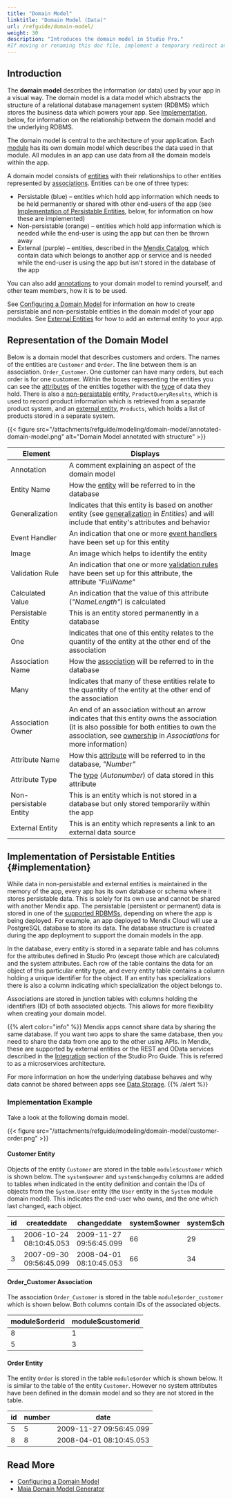 ```yaml
---
title: "Domain Model"
linktitle: "Domain Model (Data)"
url: /refguide/domain-model/
weight: 30
description: "Introduces the domain model in Studio Pro."
#If moving or renaming this doc file, implement a temporary redirect and let the respective team know they should update the URL in the product. See Mapping to Products for more details.
---
```


## Introduction

The **domain model** describes the information (or data) used by your app in a visual way. The domain model is a data model which abstracts the structure of a relational database management system (RDBMS) which stores the business data which powers your app. See [Implementation](#implementation), below, for information on the relationship between the domain model and the underlying RDBMS.

The domain model is central to the architecture of your application. Each [module](/refguide/modules/) has its own domain model which describes the data used in that module. All modules in an app can use data from all the domain models within the app.

A domain model consists of [entities](/refguide/entities/) with their relationships to other entities represented by [associations](/refguide/associations/). Entities can be one of three types:

* Persistable (blue) – entities which hold app information which needs to be held permanently or shared with other end-users of the app (see [Implementation of Persistable Entities](#implementation), below, for information on how these are implemented)
* Non-persistable (orange) – entities which hold app information which is needed while the end-user is using the app but can then be thrown away
* External (purple) – entities, described in the [Mendix Catalog](/catalog/), which contain data which belongs to another app or service and is needed while the end-user is using the app but isn't stored in the database of the app

You can also add [annotations](/refguide/annotations/) to your domain model to remind yourself, and other team members, how it is to be used.

See [Configuring a Domain Model](/refguide/configuring-a-domain-model/) for information on how to create persistable and non-persistable entities in the domain model of your app modules. See [External Entities](/refguide/external-entities/) for how to add an external entity to your app.

## Representation of the Domain Model

Below is a domain model that describes customers and orders. The names of the entities are `Customer` and `Order`. The line between them is an association. `Order_Customer`. One customer can have many orders, but each order is for one customer. Within the boxes representing the entities you can see the [attributes](/refguide/attributes/) of the entities together with the [type](/refguide/attributes/#type) of data they hold. There is also a [non-persistable](/refguide/persistability/) entity, `ProductQueryResults`, which is used to record product information which is retrieved from a separate product system, and an [external entity](/refguide/external-entities/), `Products`, which holds a list of products stored in a separate system.

{{< figure src="/attachments/refguide/modeling/domain-model/annotated-domain-model.png" alt="Domain Model annotated with structure" >}}

| Element | Displays |
| --- | --- |
| Annotation | A comment explaining an aspect of the domain model |
| Entity Name | How the [entity](/refguide/entities/) will be referred to in the database |
| Generalization | Indicates that this entity is based on another entity (see [generalization](/refguide/entities/#generalization) in *Entities*) and will include that entity's attributes and behavior |
| Event Handler | An indication that one or more [event handlers](/refguide/event-handlers/) have been set up for this entity |
| Image | An image which helps to identify the entity |
| Validation Rule | An indication that one or more [validation rules](/refguide/validation-rules/) have been set up for this attribute, the attribute *"FullName"* |
| Calculated Value | An indication that the value of this attribute (*"NameLength"*) is calculated |
| Persistable Entity | This is an entity stored permanently in a database |
| One | Indicates that one of this entity relates to the quantity of the entity at the other end of the association |
| Association Name | How the [association](/refguide/associations/) will be referred to in the database |
| Many | Indicates that many of these entities relate to the quantity of the entity at the other end of the association |
| Association Owner | An end of an association without an arrow indicates that this entity owns the association (it is also possible for both entities to own the association, see [ownership](/refguide/associations/#ownership) in *Associations* for more information) |
| Attribute Name | How this [attribute](/refguide/attributes/) will be referred to in the database, *"Number"* |
| Attribute Type | The [type](/refguide/attributes/#type) (*Autonumber*) of data stored in this attribute |
| Non-persistable Entity | This is an entity which is not stored in a database but only stored temporarily within the app |
| External Entity | This is an entity which represents a link to an external data source |

## Implementation of Persistable Entities {#implementation}

While data in non-persistable and external entities is maintained in the memory of the app, every app has its own database or schema where it stores persistable data. This is solely for its own use and cannot be shared with another Mendix app. The persistable (persistent or permanent) data is stored in one of the [supported RDBMSs](/refguide/system-requirements/#databases), depending on where the app is being deployed. For example, an app deployed to Mendix Cloud will use a PostgreSQL database to store its data. The database structure is created during the app deployment to support the domain models in the app.

In the database, every entity is stored in a separate table and has columns for the attributes defined in Studio Pro (except those which are calculated) and the system attributes. Each row of the table contains the data for an object of this particular entity type, and every entity table contains a column holding a unique identifier for the object. If an entity has specializations there is also a column indicating which specialization the object belongs to.

Associations are stored in junction tables with columns holding the identifiers (ID) of both associated objects. This allows for more flexibility when creating your domain model.

{{% alert color="info" %}}
Mendix apps cannot share data by sharing the same database. If you want two apps to share the same database, then you need to share the data from one app to the other using APIs. In Mendix, these are supported by external entities or the REST and OData services described in the [Integration](/refguide/integration/) section of the Studio Pro Guide. This is referred to as a microservices architecture.

For more information on how the underlying database behaves and why data cannot be shared between apps see [Data Storage](/refguide/data-storage/).
{{% /alert %}}

### Implementation Example

Take a look at the following domain model.

{{< figure src="/attachments/refguide/modeling/domain-model/customer-order.png" >}}

#### Customer Entity

Objects of the entity `Customer` are stored in the table `module$customer` which is shown below. The `system$owner` and `system$changedby` columns are added to tables when indicated in the entity definition and contain the IDs of objects from the `System.User` entity (the `User` entity in the `System` module domain model). This indicates the end-user who owns, and the one which last changed, each object.

| id | createddate | changeddate | system$owner | system$changedby | fullname |
| --- | --- | --- | --- | --- | --- |
| 1 | 2006-10-24 08:10:45.053 | 2009-11-27 09:56:45.099 | 66 | 29 | Steve Jobs |
| 3 | 2007-09-30 09:56:45.099 | 2008-04-01 08:10:45.053 | 66 | 34 | Bill Gates |

#### Order_Customer Association

The association `Order_Customer` is stored in the table `module$order_customer` which is shown below. Both columns contain IDs of the associated objects.

| module$orderid | module$customerid |
| --- | --- |
| 8 | 1 |
| 5 | 3 |

#### Order Entity

The entity `Order` is stored in the table `module$order` which is shown below. It is similar to the table of the entity `Customer`. However no system attributes have been defined in the domain model and so they are not stored in the table.

| id | number | date |
| --- | --- | --- |
| 5 | 5 | 2009-11-27 09:56:45.099 |
| 8 | 8 | 2008-04-01 08:10:45.053 |

## Read More

* [Configuring a Domain Model](/refguide/configuring-a-domain-model/)
* [Maia Domain Model Generator](/refguide/domain-model-generator/)
